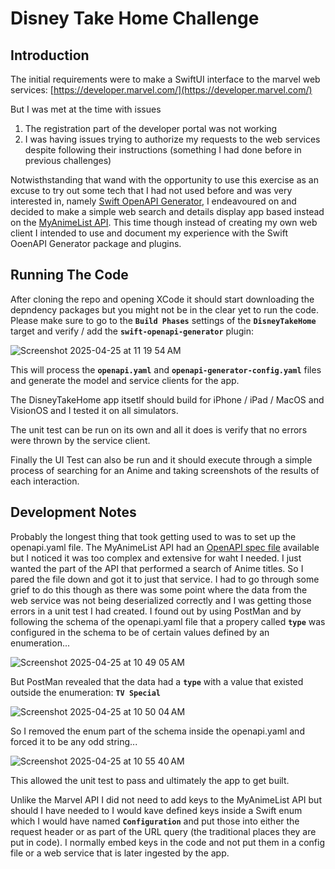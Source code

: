# Disney Take Home Challenge

## Introduction
The initial requirements were to make a SwiftUI interface to the marvel web services: [https://developer.marvel.com/](https://developer.marvel.com/)

But I was met at the time with issues
1. The registration part of the developer portal was not working
2. I was having issues trying to authorize my requests to the web services despite following their instructions (something I had done before in previous challenges)

Notwisthstanding that wand with the opportunity to use this exercise as an excuse to try out some tech that I had not used before and was very interested in, namely [Swift OpenAPI Generator](https://github.com/apple/swift-openapi-generator), I endeavoured on and decided to make a simple web search and details display app based instead on the [MyAnimeList API](https://docs.api.jikan.moe/#section/Information). This time though instead of creating my own web client I intended to use and document my experience with the Swift OoenAPI Generator package and plugins.

## Running The Code
After cloning the repo and opening XCode it should start downloading the depndency packages but you might not be in the clear yet to run the code. Please make sure to go to the **`Build Phases`** settings of the **`DisneyTakeHome`** target and verify / add the **`swift-openapi-generator`** plugin:

![Screenshot 2025-04-25 at 11 19 54 AM](https://github.com/user-attachments/assets/470f13c6-79bf-4951-87f3-e2063f790aa3)

This will process the **`openapi.yaml`** and **`openapi-generator-config.yaml`** files and generate the model and service clients for the app.

The DisneyTakeHome app itsetlf should build for iPhone / iPad / MacOS and VisionOS and I tested it on all simulators.

The unit test can be run on its own and all it does is verify that no errors were thrown by the service client.

Finally the UI Test can also be run and it should execute through a simple process of searching for an Anime and taking screenshots of the results of each interaction.

## Development Notes
Probably the longest thing that took getting used to was to set up the openapi.yaml file. The MyAnimeList API had an [OpenAPI spec file](https://raw.githubusercontent.com/jikan-me/jikan-rest/master/storage/api-docs/api-docs.json) available but I noticed it was too complex and extensive for waht I needed. I just wanted the part of the API that performed a search of Anime titles. So I pared the file down and got it to just that service. I had to go through some grief to do this though as there was some point where the data from the web service was not being deserialized correctly and I was getting those errors in a unit test I had created. I found out by using PostMan and by following the schema of the openapi.yaml file that a propery called **`type`** was configured in the schema to be of certain values defined by an enumeration...

![Screenshot 2025-04-25 at 10 49 05 AM](https://github.com/user-attachments/assets/16e54d6e-ab6e-4088-8628-0d48972b5ca8)

But PostMan revealed that the data had a **`type`** with a value that existed outside the enumeration: **`TV Special`**

![Screenshot 2025-04-25 at 10 50 04 AM](https://github.com/user-attachments/assets/6864fca7-c59c-4ef1-a312-12fa32de8593)

So I removed the enum part of the schema inside the openapi.yaml and forced it to be any odd string...

![Screenshot 2025-04-25 at 10 55 40 AM](https://github.com/user-attachments/assets/37b0749d-df8d-4d49-8ac7-f982e33f4716)

This allowed the unit test to pass and ultimately the app to get built.

Unlike the Marvel API I did not need to add keys to the MyAnimeList API but should I have needed to I would kave defined keys inside a Swift enum which I would have named **`Configuration`** and put those into either the request header or as part of the URL query (the traditional places they are put in code). I normally embed keys in the code and not put them in a config file or a web service that is later ingested by the app.
